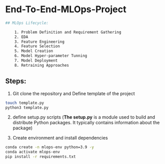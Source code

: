 # End-To-End-MLOps-Project


```bash
## MLOps Lifecycle:

    1. Problem Definition and Requirement Gathering
    2. EDA
    3. Feature Engineering
    4. Feature Selection
    5. Model Creation
    6. Model Hyper-parameter Tunning
    7. Model Deployment
    8. Retraining Approaches
```

## Steps:

1. Git clone the repository and Define template of the project

```bash
touch template.py
python3 template.py
```

2. define setup.py scripts (**The setup.py** is a module used to build and distribute Python packages. It typically contains information about the package)


3. Create environment and install dependencies

```bash
conda create -n mlops-env python=3.9 -y
conda activate mlops-env
pip install -r requirements.txt
```